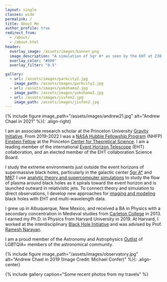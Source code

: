 ```yaml
---
layout: single
classes: wide
permalink: /
title: About Me
author_profile: true
redirect_from: 
  - /about/
  - /about.html
header:
  overlay_image: /assets/images/banner.png
  image_description: "A simulation of Sgr A* as seen by the EHT at 230 GHz" 
  overlay_color: "#000"
  overlay_filter: "0.5"

gallery:
  - url: /assets/images/parkcity2.jpg
    image_path: /assets/images/parkcity2.jpg
  - url: /assets/images/yokohama2.jpg
    image_path: /assets/images/yokohama2.jpg
  - url: /assets/images/jiufen2.jpg
    image_path: /assets/images/jiufen2.jpg
---
```


{% include figure image_path="/assets/images/andrew21.jpg" alt="Andrew Chael in 2021" %}{: .align-right}

I am an associate research scholar at the Princeton University [Gravity Initiative](https://gravity.princeton.edu/). From 2019-2022 I was a [NASA Hubble Fellowship Program](http://www.stsci.edu/stsci-research/fellowships/nasa-hubble-fellowship-program) (NHFP) [Einstein Fellow](https://www.stsci.edu/stsci-research/fellowships/nasa-hubble-fellowship-program/2019-nhfp-fellows) at the Princeton [Center for Theoretical Science](http://pcts.princeton.edu/). I am a leading member of the international [Event Horizon Telescope](http://eventhorizontelescope.org/) (EHT) collaboration, and an elected member of the EHT collaboration Science Board.

I study the extreme environments just outside the event horizons of supermassive black holes, particularly in the galactic center <a href="https://en.wikipedia.org/wiki/Sagittarius_A*">Sgr A*</a> and [M87](https://en.wikipedia.org/wiki/Messier_87). I use [analytic theory and supercomputer simulations](/_pages/simulating) to study the flow of plasma around black holes as it spirals toward the event horizon and is launched outward in relativistic jets. To connect theory and simulation to direct observations, I develop new approaches for [imaging and modeling](/_pages/imaging) black holes with EHT and multi-wavelength data.  

I grew up in Albuquerque, New Mexico, and received a BA in Physics with a secondary concentration in Medieval studies from [Carleton College](https://www.carleton.edu/) in 2013. I earned my Ph.D. in Physics from Harvard University in 2019. At Harvard, I worked at the interdisciplinary [Black Hole Initiative](https://bhi.fas.harvard.edu/) and was advised by Prof. [Ramesh Narayan](https://www.cfa.harvard.edu/~narayan/).

I am a proud member of the Astronomy and Astrophysics [Outlist](https://astro-outlist.github.io/) of LGBTQIA+ members of the astronomical community. 

{% include figure image_path="/assets/images/observatory.jpg" alt="Andrew Chael in 2019 (Image Credit: Michael Confer)" %}{: .align-center}

{% include gallery caption="Some recent photos from my travels" %}

<br/><br/>
